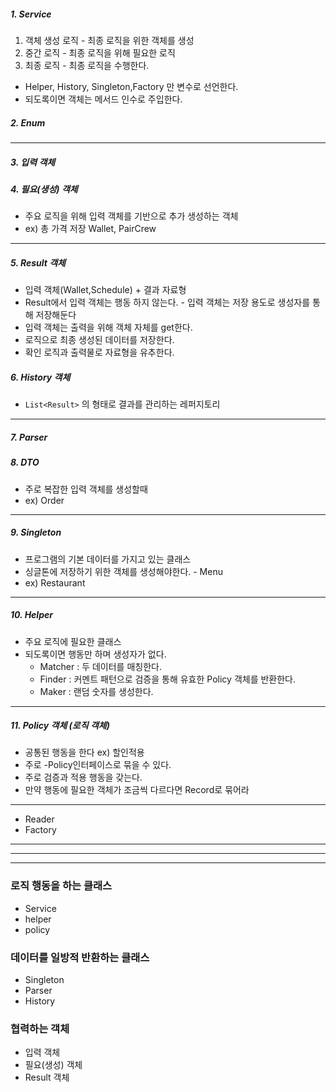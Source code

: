 ##### 1. Service
1. 객체 생성 로직 - 최종 로직을 위한 객체를 생성
2. 중간 로직 - 최종 로직을 위해 필요한 로직
3. 최종 로직 - 최종 로직을 수행한다.
- Helper, History, Singleton,Factory 만 변수로 선언한다.
- 되도록이면 객체는 메서드 인수로 주입한다.
##### 2. Enum
---
##### 3. 입력 객체
##### 4. 필요(생성) 객체
- 주요 로직을 위해 입력 객체를 기반으로 추가 생성하는 객체
- ex) 총 가격 저장 Wallet, PairCrew
---
##### 5. Result 객체
- 입력 객체(Wallet,Schedule) + 결과 자료형
- Result에서 입력 객체는 행동 하지 않는다. - 입력 객체는 저장 용도로 생성자를 통해 저장해둔다 
- 입력 객체는 출력을 위해 객체 자체를 get한다.
- 로직으로 최종 생성된 데이터를 저장한다.
- 확인 로직과 출력물로 자료형을 유추한다.
##### 6. History 객체
- `List<Result>` 의 형태로 결과를 관리하는 레퍼지토리

---
##### 7. Parser
#####  8. DTO 
- 주로 복잡한 입력 객체를 생성할때 
- ex) Order
---
##### 9. Singleton
-  프로그램의 기본 데이터를 가지고 있는 클래스
- 싱글톤에 저장하기 위한 객체를 생성해야한다. - Menu
- ex) Restaurant
---
##### 10. Helper 
- 주요 로직에 필요한 클래스
- 되도록이면 행동만 하며 생성자가 없다.
	- Matcher : 두 데이터를 매칭한다.
	- Finder : 커멘트 패턴으로 검증을 통해 유효한 Policy 객체를 반환한다.
	- Maker : 랜덤 숫자를 생성한다.
---
##### 11. Policy 객체 (로직 객체) 
- 공통된 행동을 한다 ex) 할인적용
- 주로 -Policy인터페이스로 묶을 수 있다.
- 주로 검증과 적용 행동을 갖는다.
- 만약 행동에 필요한 객체가 조금씩 다르다면 Record로 묶어라
---
- Reader
- Factory
- ---
---
---
### 로직 행동을 하는 클래스
- Service
- helper
- policy
### 데이터를 일방적 반환하는 클래스
- Singleton
- Parser
- History
### 협력하는 객체
- 입력 객체
- 필요(생성) 객체
- Result 객체
